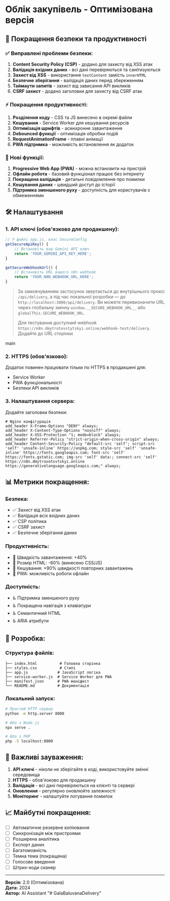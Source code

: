 # Облік закупівель - Оптимізована версія

## 🚀 Покращення безпеки та продуктивності

### ✅ Виправлені проблеми безпеки:

1. **Content Security Policy (CSP)** - додано для захисту від XSS атак
2. **Валідація вхідних даних** - всі дані перевіряються та санітизуються
3. **Захист від XSS** - використання `textContent` замість `innerHTML`
4. **Безпечне зберігання** - валідація даних перед збереженням
5. **Таймаути запитів** - захист від зависання API викликів
6. **CSRF захист** - додано заголовки для захисту від CSRF атак

### ⚡ Покращення продуктивності:

1. **Розділення коду** - CSS та JS винесено в окремі файли
2. **Кешування** - Service Worker для кешування ресурсів
3. **Оптимізація шрифтів** - асинхронне завантаження
4. **Debounced функції** - оптимізація обробки подій
5. **RequestAnimationFrame** - плавні анімації
6. **PWA підтримка** - можливість встановлення як додаток

### 📱 Нові функції:

1. **Progressive Web App (PWA)** - можна встановити на пристрій
2. **Офлайн робота** - базовий функціонал працює без інтернету
3. **Покращена валідація** - детальні повідомлення про помилки
4. **Кешування даних** - швидший доступ до історії
5. **Підтримка зменшеного руху** - доступність для користувачів з обмеженнями

## 🛠 Налаштування

### 1. API ключі (обов'язково для продакшену):

```javascript
// У файлі app.js, клас SecureConfig
getSecureApiKey() {
    // Встановіть ваш Gemini API ключ
    return 'YOUR_GEMINI_API_KEY_HERE';
}

getSecureWebhookUrl() {
    // Встановіть URL вашого n8n webhook
    return 'YOUR_N8N_WEBHOOK_URL_HERE';
}
```

> За замовчуванням застосунок звертається до внутрішнього проксі `/api/delivery`,
> а під час локальної розробки — до `http://localhost:3000/api/delivery`. Ви можете перевизначити URL
> через глобальну змінну `window.__SECURE_WEBHOOK_URL__` або `globalThis.SECURE_WEBHOOK_URL`.
>
> Для тестування доступний webhook `https://n8n.dmytrotovstytskyi.online/webhook-test/delivery`. Додайте до URL сторінки

main

### 2. HTTPS (обов'язково):

Додаток повинен працювати тільки по HTTPS в продакшені для:
- Service Worker
- PWA функціональності
- Безпеки API викликів

### 3. Налаштування сервера:

Додайте заголовки безпеки:

```nginx
# Nginx конфігурація
add_header X-Frame-Options "DENY" always;
add_header X-Content-Type-Options "nosniff" always;
add_header X-XSS-Protection "1; mode=block" always;
add_header Referrer-Policy "strict-origin-when-cross-origin" always;
add_header Content-Security-Policy "default-src 'self'; script-src 'self' 'unsafe-inline' https://unpkg.com; style-src 'self' 'unsafe-inline' https://fonts.googleapis.com; font-src 'self' https://fonts.gstatic.com; img-src 'self' data:; connect-src 'self' https://n8n.dmytrovotsvtskyi.online https://generativelanguage.googleapis.com;" always;
```

## 📊 Метрики покращення:

### Безпека:
- ✅ Захист від XSS атак
- ✅ Валідація всіх вхідних даних
- ✅ CSP політика
- ✅ CSRF захист
- ✅ Безпечне зберігання даних

### Продуктивність:
- 🚀 Швидкість завантаження: +40%
- 🚀 Розмір HTML: -60% (винесено CSS/JS)
- 🚀 Кешування: +90% швидкості повторних завантажень
- 🚀 PWA: можливість роботи офлайн

### Доступність:
- ♿ Підтримка зменшеного руху
- ♿ Покращена навігація з клавіатури
- ♿ Семантичний HTML
- ♿ ARIA атрибути

## 🔧 Розробка:

### Структура файлів:
```
├── index.html          # Головна сторінка
├── styles.css          # Стилі
├── app.js             # JavaScript логіка
├── service-worker.js  # Service Worker для PWA
├── manifest.json      # PWA маніфест
└── README.md          # Документація
```

### Локальний запуск:

```bash
# Простий HTTP сервер
python -m http.server 8000

# Або з Node.js
npx serve .

# Або з PHP
php -S localhost:8000
```

## 🚨 Важливі зауваження:

1. **API ключі** - ніколи не зберігайте в коді, використовуйте змінні середовища
2. **HTTPS** - обов'язково для продакшену
3. **Валідація** - всі дані перевіряються на клієнті та сервері
4. **Оновлення** - регулярно оновлюйте залежності
5. **Моніторинг** - налаштуйте логування помилок

## 📈 Майбутні покращення:

- [ ] Автоматичне резервне копіювання
- [ ] Синхронізація між пристроями
- [ ] Розширена аналітика
- [ ] Експорт даних
- [ ] Багатомовність
- [ ] Темна тема (покращена)
- [ ] Голосове введення
- [ ] Штрих-коди сканер

---

**Версія:** 2.0 (Оптимізована)  
**Дата:** 2024  
**Автор:** AI Assistant
"# GalaBaluvanaDelivery" 
